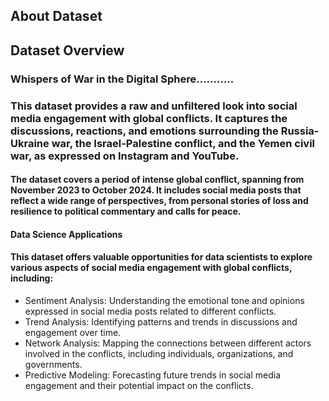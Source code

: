 ## About Dataset
## Dataset Overview
### Whispers of War in the Digital Sphere………..

### This dataset provides a raw and unfiltered look into social media engagement with global conflicts. It captures the discussions, reactions, and emotions surrounding the Russia-Ukraine war, the Israel-Palestine conflict, and the Yemen civil war, as expressed on Instagram and YouTube.

#### The dataset covers a period of intense global conflict, spanning from November 2023 to October 2024. It includes social media posts that reflect a wide range of perspectives, from personal stories of loss and resilience to political commentary and calls for peace.

#### Data Science Applications
#### This dataset offers valuable opportunities for data scientists to explore various aspects of social media engagement with global conflicts, including:

- Sentiment Analysis: Understanding the emotional tone and opinions expressed in social media posts related to different conflicts.
- Trend Analysis: Identifying patterns and trends in discussions and engagement over time.
- Network Analysis: Mapping the connections between different actors involved in the conflicts, including individuals, organizations, and governments.
- Predictive Modeling: Forecasting future trends in social media engagement and their potential impact on the conflicts.
